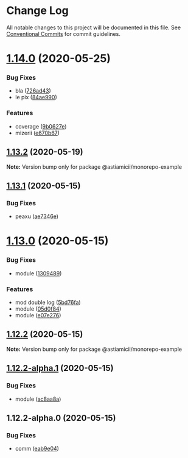 # Change Log

All notable changes to this project will be documented in this file.
See [Conventional Commits](https://conventionalcommits.org) for commit guidelines.

# [1.14.0](https://github.com/astiamicii/monorepo-example/compare/@astiamicii/monorepo-example@1.13.2...@astiamicii/monorepo-example@1.14.0) (2020-05-25)


### Bug Fixes

* bla ([726ad43](https://github.com/astiamicii/monorepo-example/commit/726ad4394a2a09eea33e981d53283d725ae107de))
* le pix ([84ae990](https://github.com/astiamicii/monorepo-example/commit/84ae990b18a43fae72df038d6724accd6cc90193))


### Features

* coverage ([9b0627e](https://github.com/astiamicii/monorepo-example/commit/9b0627e16aa3ca1f8a0eb24742650629260f483a))
* mizerii ([e670b67](https://github.com/astiamicii/monorepo-example/commit/e670b6793c784000209d5b6053e98ffda9ac65cb))





## [1.13.2](https://github.com/astiamicii/monorepo-example/compare/@astiamicii/monorepo-example@1.13.1...@astiamicii/monorepo-example@1.13.2) (2020-05-19)

**Note:** Version bump only for package @astiamicii/monorepo-example





## [1.13.1](https://github.com/astiamicii/monorepo-example/compare/@astiamicii/monorepo-example@1.13.0...@astiamicii/monorepo-example@1.13.1) (2020-05-15)


### Bug Fixes

* peaxu ([ae7346e](https://github.com/astiamicii/monorepo-example/commit/ae7346eebdca6829f77a30dc62f9998d2592a48d))





# [1.13.0](https://github.com/astiamicii/monorepo-example/compare/@astiamicii/monorepo-example@1.12.2...@astiamicii/monorepo-example@1.13.0) (2020-05-15)


### Bug Fixes

* module ([1309489](https://github.com/astiamicii/monorepo-example/commit/130948934e913738e15c0b366adf454882c007d0))


### Features

* mod double log ([5bd76fa](https://github.com/astiamicii/monorepo-example/commit/5bd76fad369e1cb85d2092899bd677574a31d724))
* module ([05d0f84](https://github.com/astiamicii/monorepo-example/commit/05d0f84e458384673aa886cb1cdc3d39cf3dda07))
* module ([e07e276](https://github.com/astiamicii/monorepo-example/commit/e07e276b340c3ee2bc0a261dc930d2758d2e2508))





## [1.12.2](https://github.com/astiamicii/monorepo-example/compare/@astiamicii/monorepo-example@1.12.2-alpha.1...@astiamicii/monorepo-example@1.12.2) (2020-05-15)

**Note:** Version bump only for package @astiamicii/monorepo-example





## [1.12.2-alpha.1](https://github.com/astiamicii/monorepo-example/compare/@astiamicii/monorepo-example@1.12.2-alpha.0...@astiamicii/monorepo-example@1.12.2-alpha.1) (2020-05-15)


### Bug Fixes

* module ([ac8aa8a](https://github.com/astiamicii/monorepo-example/commit/ac8aa8a29e4632f3eec4dc515be7cdb6850736af))





## 1.12.2-alpha.0 (2020-05-15)


### Bug Fixes

* comm ([eab9e04](https://github.com/astiamicii/monorepo-example/commit/eab9e049e89336e2c8e63ac93e623e07cfe9abb9))
